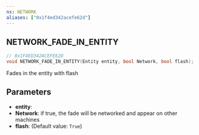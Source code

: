 ```yaml
---
ns: NETWORK
aliases: ["0x1f4ed342acefe62d"]
---
```

## NETWORK_FADE_IN_ENTITY

```c
// 0x1F4ED342ACEFE62D
void NETWORK_FADE_IN_ENTITY(Entity entity, bool Network, bool flash);
```

Fades in the entity with flash


## Parameters
* **entity**: 
* **Network**: if true, the fade will be networked and appear on other machines
* **flash**: (Default value: `True`)
